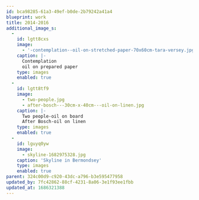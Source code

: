 ```yaml
---
id: bca98285-61a3-49ef-b0de-2b79242a41a4
blueprint: work
title: 2014-2016
additional_image_s:
  -
    id: lgtt8cxs
    image:
      - '-contemplation--oil-on-stretched-paper-70x60cm-tara-versey.jpg'
    caption: |-
      Contemplation
      oil on prepared paper
    type: images
    enabled: true
  -
    id: lgtt8tf9
    image:
      - two-people.jpg
      - after-bosch---30cm-x-40cm---oil-on-linen.jpg
    caption: |-
      Two people-oil on board
      After Bosch-oil on linen
    type: images
    enabled: true
  -
    id: lguyq0yw
    image:
      - skyline-1682975328.jpg
    caption: 'Skyline in Bermondsey'
    type: images
    enabled: true
parent: 324c00d9-c920-43dc-a796-b3e595477958
updated_by: 7fc42862-88cf-4231-8a06-3e1f93ee1fbb
updated_at: 1686321388
---
```

